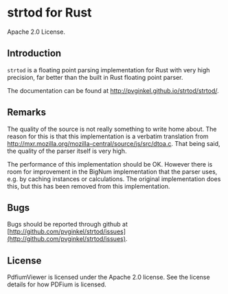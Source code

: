 # strtod for Rust

Apache 2.0 License.

## Introduction

`strtod` is a floating point parsing implementation for Rust with very
high precision, far better than the built in Rust floating point parser.

The documentation can be found at http://pvginkel.github.io/strtod/strtod/.

## Remarks

The quality of the source is not really something to write home about.
The reason for this is that this implementation is a verbatim translation
from http://mxr.mozilla.org/mozilla-central/source/js/src/dtoa.c.
That being said, the quality of the parser itself is very high.

The performance of this implementation should be OK. However there is room
for improvement in the BigNum implementation that the parser uses, e.g.
by caching instances or calculations. The original implementation does
this, but this has been removed from this implementation.

## Bugs

Bugs should be reported through github at
[http://github.com/pvginkel/strtod/issues](http://github.com/pvginkel/strtod/issues).

## License

PdfiumViewer is licensed under the Apache 2.0 license. See the license details for how PDFium is licensed.